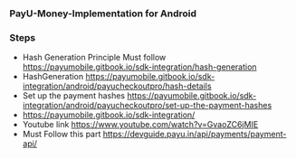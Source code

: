 
### PayU-Money-Implementation for Android

### Steps
- Hash Generation Principle Must follow https://payumobile.gitbook.io/sdk-integration/hash-generation
- HashGeneration https://payumobile.gitbook.io/sdk-integration/android/payucheckoutpro/hash-details
- Set up the payment hashes https://payumobile.gitbook.io/sdk-integration/android/payucheckoutpro/set-up-the-payment-hashes
- https://payumobile.gitbook.io/sdk-integration/
- Youtube link https://www.youtube.com/watch?v=GvaoZC6jMIE
- Must Follow this part https://devguide.payu.in/api/payments/payment-api/
